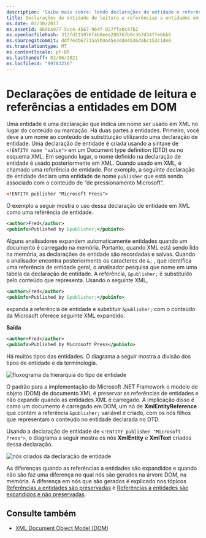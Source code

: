 ```yaml
---
description: 'Saiba mais sobre: lendo declarações de entidade e referências de entidade no DOM'
title: Declarações de entidade de leitura e referências a entidades em DOM
ms.date: 03/30/2017
ms.assetid: 86dba977-5cc4-4567-964f-027ffabc47b2
ms.openlocfilehash: 312fd215076f4b0eee280767b8c367d34ffe6bb6
ms.sourcegitcommit: ddf7edb67715a5b9a45e3dd44536dabc153c1de0
ms.translationtype: MT
ms.contentlocale: pt-BR
ms.lasthandoff: 02/06/2021
ms.locfileid: "99783216"
---
```

# <a name="reading-entity-declarations-and-entity-references-into-the-dom"></a>Declarações de entidade de leitura e referências a entidades em DOM

Uma entidade é uma declaração que indica um nome ser usado em XML no lugar do conteúdo ou marcação. Há duas partes a entidades. Primeiro, você deve a um nome ao conteúdo de substituição utilizando uma declaração de entidade. Uma declaração de entidade é criada usando a sintaxe de `<!ENTITY name "value">` em um Document type definition (DTD) ou no esquema XML. Em segundo lugar, o nome definido na declaração de entidade é usado posteriormente em XML. Quando usado em XML, é chamado uma referência de entidade. Por exemplo, a seguinte declaração de entidade declara uma entidade de nome `publisher` que está sendo associado com o conteúdo de “de pressionamento Microsoft”.  
  
```xml  
<!ENTITY publisher "Microsoft Press">  
```  
  
 O exemplo a seguir mostra o uso dessa declaração de entidade em XML como uma referência de entidade.  
  
```xml  
<author>Fred</author>  
<pubinfo>Published by &publisher;</pubinfo>  
```  
  
 Alguns analisadores expandem automaticamente entidades quando um documento é carregado na memória. Portanto, quando XML está sendo lido na memória, as declarações de entidade são recordadas e salvas. Quando o analisador encontra posteriormente os caracteres de `&;` , que identifica uma referência de entidade geral, o analisador pesquisa que nome em uma tabela da declaração de entidade. A referência, `&publisher;` é substituído pelo conteúdo que representa. Usando o seguinte XML,  
  
```xml  
<author>Fred</author>  
<pubinfo>Published by &publisher;</pubinfo>  
```  
  
 expanda a referência de entidade e substituir `&publisher;` com o conteúdo da Microsoft oferece seguinte XML expandido.  
  
 **Saída**  
  
```xml  
<author>Fred</author>  
<pubinfo>Published by Microsoft Press</pubinfo>  
```  
  
 Há muitos tipos das entidades. O diagrama a seguir mostra a divisão dos tipos de entidade e da terminologia.  
  
 ![fluxograma da hierarquia do tipo de entidade](media/entity-hierarchy.gif "Entity_hierarchy")  
  
 O padrão para a implementação do Microsoft .NET Framework o modelo de objeto (DOM) de documento XML é preservar as referências de entidades e não expandir quando as entidades XML é carregado. A implicação disso é como um documento é carregado em DOM, um nó de **XmlEntityReference** que contém a referência `&publisher;` variável é criado, com os nós filhos que representam o conteúdo no entidade declarada no DTD.  
  
 Usando a declaração de entidade de `<!ENTITY publisher "Microsoft Press">`, o diagrama a seguir mostra os nós **XmlEntity** e **XmlText** criados dessa declaração.  
  
 ![nós criados da declaração de entidade](media/xml-entitydeclaration-node2.png "xml_entitydeclaration_node2")  
  
 As diferenças quando as referências a entidades são expandidos e quando não são faz uma diferença no qual nós são gerados na árvore DOM, na memória. A diferença em nós que são gerados é explicado nos tópicos [Referências a entidades são preservadas](entity-references-are-preserved.md) e [Referências a entidades são expandidos e não preservadas](entity-references-are-expanded-and-not-preserved.md).  
  
## <a name="see-also"></a>Consulte também

- [XML Document Object Model (DOM)](xml-document-object-model-dom.md)
